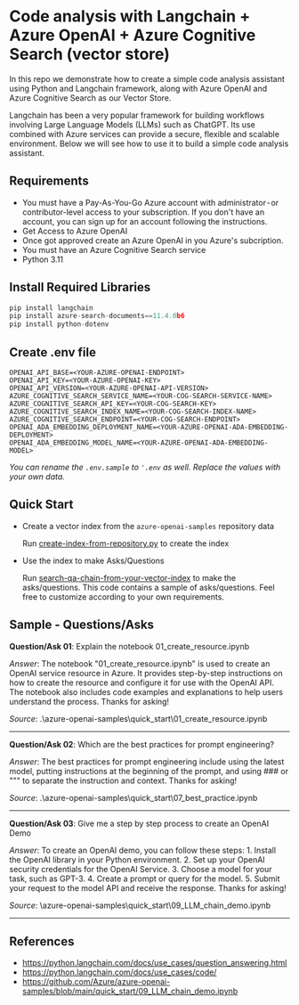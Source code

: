 # Code analysis with Langchain + Azure OpenAI + Azure Cognitive Search (vector store)

In this repo we demonstrate how to create a simple code analysis assistant using Python and Langchain framework, along with Azure OpenAI and Azure Cognitive Search as our Vector Store.

Langchain has been a very popular framework for building workflows involving Large Language Models (LLMs) such as ChatGPT.
Its use combined with Azure services can provide a secure, flexible and scalable environment.
Below we will see how to use it to build a simple code analysis assistant.

## Requirements

- You must have a Pay-As-You-Go Azure account with administrator - or contributor-level access to your subscription. If you don't have an account, you can sign up for an account following the instructions.
- Get Access to Azure OpenAI
- Once got approved create an Azure OpenAI in you Azure's subcription.
- You must have an Azure Cognitive Search service
- Python 3.11

## Install Required Libraries
```python
pip install langchain
pip install azure-search-documents==11.4.0b6
pip install python-dotenv
```
 

## Create .env file
```
OPENAI_API_BASE=<YOUR-AZURE-OPENAI-ENDPOINT>
OPENAI_API_KEY=<YOUR-AZURE-OPENAI-KEY>
OPENAI_API_VERSION=<YOUR-AZURE-OPENAI-API-VERSION>
AZURE_COGNITIVE_SEARCH_SERVICE_NAME=<YOUR-COG-SEARCH-SERVICE-NAME>
AZURE_COGNITIVE_SEARCH_API_KEY=<YOUR-COG-SEARCH-KEY>
AZURE_COGNITIVE_SEARCH_INDEX_NAME=<YOUR-COG-SEARCH-INDEX-NAME>
AZURE_COGNITIVE_SEARCH_ENDPOINT=<YOUR-COG-SEARCH-ENDPOINT>
OPENAI_ADA_EMBEDDING_DEPLOYMENT_NAME=<YOUR-AZURE-OPENAI-ADA-EMBEDDING-DEPLOYMENT>
OPENAI_ADA_EMBEDDING_MODEL_NAME=<YOUR-AZURE-OPENAI-ADA-EMBEDDING-MODEL>
```

*You can rename the `.env.sample` to `'.env` as well. Replace the values with your own data.*

## Quick Start

- Create a vector index from the `azure-openai-samples` repository data

    Run [create-index-from-repository.py](create-index-from-repository.py) to create the index

- Use the index to make Asks/Questions

    Run [search-qa-chain-from-your-vector-index](search-qa-chain-from-your-vector-index.py) to make the asks/questions. This code contains a sample of asks/questions. Feel free to customize according to your own requirements.

## Sample - Questions/Asks

**Question/Ask 01**: Explain the notebook 01_create_resource.ipynb 

*Answer*: The notebook "01_create_resource.ipynb" is used to create an OpenAI service resource in Azure. It provides step-by-step instructions on how to create the resource and configure it for use with the OpenAI API. The notebook also includes code examples and explanations to help users understand the process. Thanks for asking!

*Source*: .\azure-openai-samples\quick_start\01_create_resource.ipynb

---

**Question/Ask 02**: Which are the best practices for prompt engineering?

*Answer*: The best practices for prompt engineering include using the latest model, putting instructions at the beginning of the prompt, and using ### or """ to separate the instruction and context. Thanks for asking!

*Source*: .\azure-openai-samples\quick_start\07_best_practice.ipynb

---

**Question/Ask 03**: Give me a step by step process to create an OpenAI Demo

*Answer*: To create an OpenAI demo, you can follow these steps: 1. Install the OpenAI library in your Python environment. 2. Set up your OpenAI security credentials for the OpenAI Service. 3. Choose a model for your task, such as GPT-3. 4. Create a prompt or query for the model. 5. Submit your request to the model API and receive the response. Thanks for asking!

*Source*: \azure-openai-samples\quick_start\09_LLM_chain_demo.ipynb

---

## References

- https://python.langchain.com/docs/use_cases/question_answering.html
- https://python.langchain.com/docs/use_cases/code/
- https://github.com/Azure/azure-openai-samples/blob/main/quick_start/09_LLM_chain_demo.ipynb